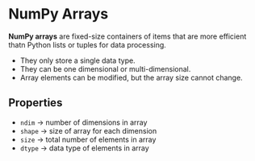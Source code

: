 # NumPy Arrays

**NumPy arrays** are fixed-size containers of items that are more efficient thatn Python lists or tuples for data processing.

- They only store a single data type.
- They can be one dimensional or multi-dimensional.
- Array elements can be modified, but the array size cannot change.

## Properties

- `ndim` → number of dimensions in array
- `shape` → size of array for each dimension
- `size` → total number of elements in array
- `dtype` → data type of elements in array